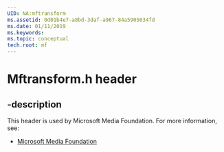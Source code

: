 ```yaml
---
UID: NA:mftransform
ms.assetid: 0d01b4e7-a8bd-3daf-a967-84a5905034fd
ms.date: 01/11/2019
ms.keywords: 
ms.topic: conceptual
tech.root: mf
---
```


# Mftransform.h header


## -description


This header is used by Microsoft Media Foundation. For more information, see:

- [Microsoft Media Foundation](../_mf/index.md)

